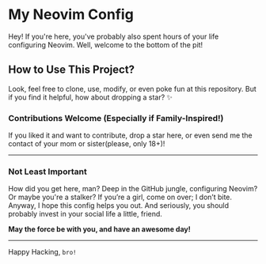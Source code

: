 # My Neovim Config

Hey! If you're here, you've probably also spent hours of your life configuring Neovim. Well, welcome to the bottom of the pit! 

## How to Use This Project?

Look, feel free to clone, use, modify, or even poke fun at this repository. But if you find it helpful, how about dropping a star? ✨

### Contributions Welcome (Especially if Family-Inspired!)

If you liked it and want to contribute, drop a star here, or even send me the contact of your mom or sister(please, only 18+)!

---

### Not Least Important 

How did you get here, man? Deep in the GitHub jungle, configuring Neovim? Or maybe you're a stalker? If you’re a girl, come on over; I don’t bite. Anyway, I hope this config helps you out. And seriously, you should probably invest in your social life a little, friend.

**May the force be with you, and have an awesome day!**

---

Happy Hacking, `bro!`

